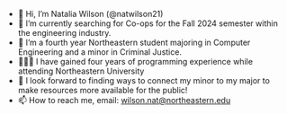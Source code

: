 - 👋 Hi, I’m Natalia Wilson (@natwilson21)
- 👀 I’m currently searching for Co-ops for the Fall 2024 semester within the engineering industry.
- 🌱 I’m a fourth year Northeastern student majoring in Computer Engineering and a minor in Criminal Justice.
- 🧑🏼‍💻 I have gained four years of programming experience while attending Northeastern University 
- 💞️ I look forward to finding ways to connect my minor to my major to make resources more available for the public! 
- 📫 How to reach me, email: wilson.nat@northeastern.edu

<!---
natwilson21/natwilson21 is a ✨ special ✨ repository because its `README.md` (this file) appears on your GitHub profile.
You can click the Preview link to take a look at your changes.
--->

